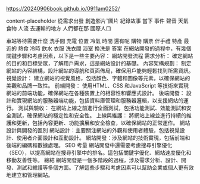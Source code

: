https://20240906book.github.io/0911am0252/

content-placeholder
從需求出發
創造影片ˇ圖片
紀錄故事 當下 事件
聲音
天氣 食物 人流
去運輸的地方
人們都在那
國際人口

 車站等待需要什麼
  洗手間
   充電
    位置
     冷氣
      時間 
       還有呢 購物 購票
       伴手禮 特產 最近的
       熱食 冷時
        飲水
        衣服 洗衣間
         浴室 換洗是
答案
在網站開發的過程中，有幾個關鍵步驟和考慮因素，以下是一些主要內容：
網站開發流程
需求分析：
確定網站的目的和目標受眾，了解用戶需求，這是網站設計的基礎。
內容架構規劃：
制定網站的內容結構，設計網站的導航和頁面佈局，確保用戶能夠輕鬆找到所需資訊。
視覺設計：
建立網站的視覺風格，包括顏色、字體和圖像等元素，以確保網站的美觀和品牌一致性。
前端開發：
使用HTML、CSS 和JavaScript 等技術來實現網站的前端功能，確保網站在各種裝置上的相容性和響應式設計。
後端開發：
設計和實現網站的服務器端功能，包括資料庫管理和服務器邏輯，以支援網站的運行。
測試與驗收：
在網站上線之前進行全面測試，包括功能測試、效能測試和安全測試，確保網站的穩定性和安全性。
上線與維護：
將網站上線並進行持續的維護和更新，包括內容更新、功能擴展和安全檢查，以確保網站的正常運作。
網站設計與開發的區別
網站設計：主要關注網站的外觀和使用者體驗，包括視覺設計、使用者介面設計和互動設計。
網站開發：涉及網站的技術實現，包括前端和後端的編碼和數據處理。
SEO 考量
網站開發中還需要考慮搜尋引擎優化（SEO），以提高網站在搜尋引擎中的排名。這包括關鍵字優化、網站速度優化和移動友善性等。
總結
網站開發是一個多階段的過程，涉及需求分析、設計、開發、測試和維護等多個方面。了解這些步驟和考慮因素可以幫助企業或個人更有效地建立和管理網站。
